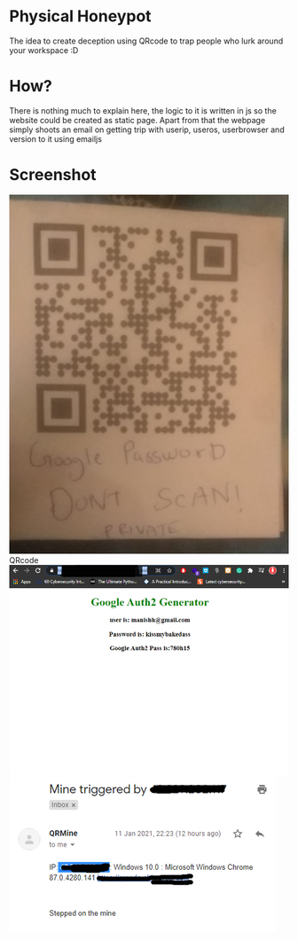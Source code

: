# Physical Honeypot
The idea to create deception using QRcode to trap people who lurk around your workspace :D

# How?
There is nothing much to explain here, the logic to it is written in js so the website could be created as static page.
Apart from that the webpage simply shoots an email on getting trip with userip, useros, userbrowser and version to it using emailjs

# Screenshot
![alt text](https://raw.githubusercontent.com/wolf1892/QRcodedecoy/main/imagge.jpeg?token=AF3YADOI6K2RFFAA44UYLYDAAZYIM)
QRcode
![alt_text](https://raw.githubusercontent.com/wolf1892/QRcodedecoy/main/googleauth2.png?token=AF3YADPP3ZKYSAG3SS2MDK3AAZYPY)
![alt_text](https://raw.githubusercontent.com/wolf1892/QRcodedecoy/main/mine.PNG?token=AF3YADKQ2JHLNMMFWAQWS2TAAZYSO)

